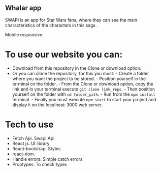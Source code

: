 ## Whalar app 

SWAPI is an app for Star Wars fans, where they can see the main characteristics of the characters in this saga.

Mobile responsive 


# To use our website you can:
   - Download from this repository in the Clone or download option.
   - Or you can clone the repository, for this you must:
           - Create a folder where you want the project to be stored.
           - Position yourself in the terminal on the folder.
           - From the Clone or download option, copy the link and in your terminal execute `git clone link_repo`.
           - Then position yourself on the folder with `cd folder_path`.
           - Run from the `npm install` terminal.
           - Finally you must execute `npm start` to start your project and display it on the localhost: 3000 web server.

# Tech to use
  - Fetch Api. Swapi Api
  - React js. UI library
  - React-bootstrap. Styles
  - react-dom.
  - Handle errors. Simple catch errors
  - Proptypes. To check types


